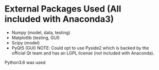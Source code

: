 # External Packages Used (All included with Anaconda3)
* Numpy (model, data, testing)
* Matplotlib (testing, GUI)
* Scipy (model)
* PyQt5 (GUI) NOTE: Could opt to use Pyside2 which is backed by the official Qt team and has an LGPL license (not included with Anaconda). 

Python3.6 was used
